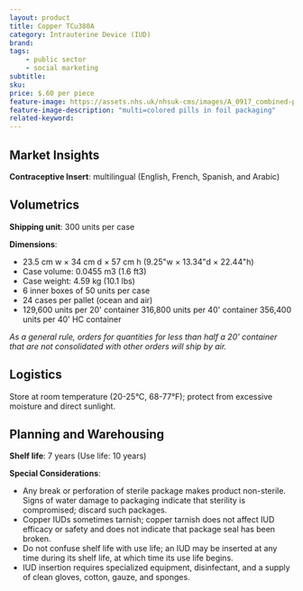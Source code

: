 ```yaml
---
layout: product
title: Copper TCu380A
category: Intrauterine Device (IUD)
brand: 
tags: 
    - public sector
    - social marketing
subtitle: 
sku: 
price: $.60 per piece
feature-image: https://assets.nhs.uk/nhsuk-cms/images/A_0917_combined-pill_B11YFW.width-1534.jpg
feature-image-description: "multi=colored pills in foil packaging"
related-keyword: 
---
```

## Market Insights

**Contraceptive Insert**: multilingual (English, French, Spanish, and Arabic)

## Volumetrics

**Shipping unit**: 300 units per case

**Dimensions**:

- 23.5 cm w × 34 cm d × 57 cm h (9.25"w × 13.34"d × 22.44"h)
- Case volume: 0.0455 m3 (1.6 ft3)
- Case weight: 4.59 kg (10.1 lbs)
- 6 inner boxes of 50 units per case
- 24 cases per pallet (ocean and air)
- 129,600 units per 20' container 316,800 units per 40' container 356,400 units per 40' HC container

*As a general rule, orders for quantities for less than half a 20' container that are not consolidated with other orders will ship by air.*

## Logistics

Store at room temperature (20-25°C, 68-77°F); protect from excessive moisture and direct sunlight.

## Planning and Warehousing 

**Shelf life**: 7 years (Use life: 10 years)

**Special Considerations**:

- Any break or perforation of sterile package makes product non-sterile. Signs of water damage to packaging indicate that sterility is compromised; discard such packages.
- Copper IUDs sometimes tarnish; copper tarnish does not affect IUD efficacy or safety and does not indicate that package seal has been broken.
- Do not confuse shelf life with use life; an IUD may be inserted at any time during its shelf life, at which time its use life begins.
- IUD insertion requires specialized equipment, disinfectant, and a supply of clean gloves, cotton, gauze, and sponges.